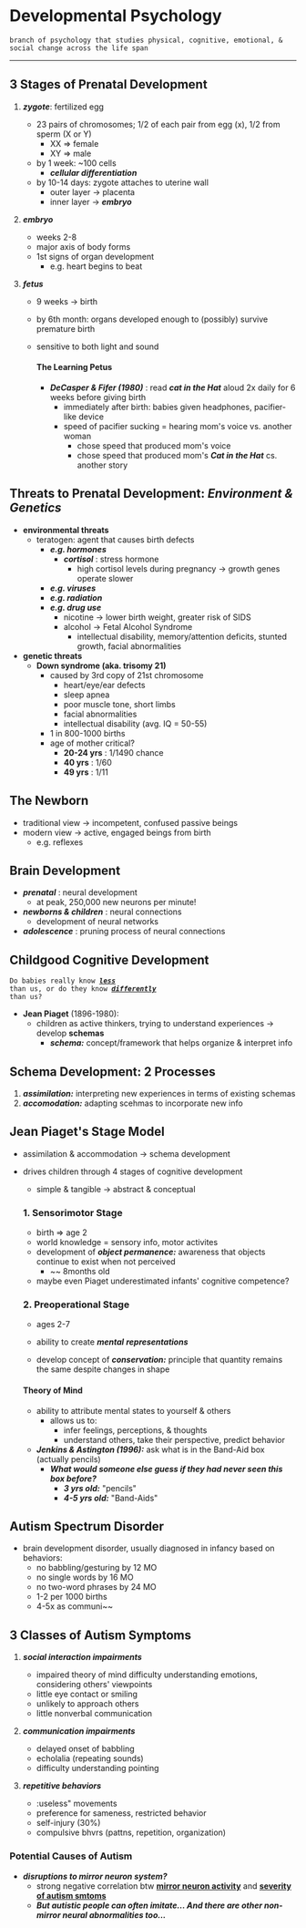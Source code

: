 # Developmental Psychology
    branch of psychology that studies physical, cognitive, emotional, & social change across the life span

***

## 3 Stages of Prenatal Development
1. ___zygote___: fertilized egg
    - 23 pairs of chromosomes;
    1/2 of each pair from egg (x), 1/2 from sperm (X or Y)
        - XX => female
        - XY => male
    - by 1 week: ~100 cells
        - ___cellular differentiation___
    - by 10-14 days: zygote attaches to uterine wall
        - outer layer -> placenta
        - inner layer -> ___embryo___

2. ___embryo___
    - weeks 2-8
    - major axis of body forms
    - 1st signs of organ development
        - e.g. heart begins to beat

3. ___fetus___
    - 9 weeks -> birth
    - by 6th month: organs developed enough to (possibly) survive premature birth
    - sensitive to both light and sound

        #### The Learning Petus
        - ___DeCasper & Fifer (1980)___ : read ___cat in the Hat___ aloud 2x daily for 6 weeks before giving birth
            - immediately after birth: babies given headphones, pacifier-like device
            - speed of pacifier sucking = hearing mom's voice vs. another woman
                - chose speed that produced mom's voice
                - chose speed that produced mom's ___Cat in the Hat___ cs. another story

## Threats to Prenatal Development: ___Environment & Genetics___
- __environmental threats__
    - teratogen: agent that causes birth defects
        - ___e.g. hormones___
            - ___cortisol___ : stress hormone
                - high cortisol levels during pregnancy
                    -> growth genes operate slower
        - ___e.g. viruses___
        - ___e.g. radiation___
        - ___e.g. drug use___
            - nicotine -> lower birth weight, greater risk of SIDS
            - alcohol -> Fetal Alcohol Syndrome
                - intellectual disability, memory/attention deficits, stunted growth, facial abnormalities
- __genetic threats__
    - __Down syndrome (aka. trisomy 21)__
        - caused by 3rd copy of 21st chromosome
            - heart/eye/ear defects
            - sleep apnea
            - poor muscle tone, short limbs
            - facial abnormalities
            - intellectual disability (avg. IQ = 50-55)
        - 1 in 800-1000 births
        - age of mother critical?
            - __20-24 yrs__ : 1/1490 chance
            - __40 yrs__ : 1/60
            - __49 yrs__ : 1/11

## The Newborn
- traditional view -> incompetent, confused passive beings
- modern view -> active, engaged beings from birth
    - e.g. reflexes

## Brain Development
- ___prenatal___ : neural development
    - at peak, 250,000 new neurons per minute!
- ___newborns & children___ :
neural connections
    - development of neural networks
- ___adolescence___ : pruning process of neural connections

## Childgood Cognitive Development
<code>Do babies really know <u>___less___</u> than us, or do they know <u>___differently___</u> than us?</code>

- __Jean Piaget__ (1896-1980):
    - children as active thinkers, trying to understand experiences -> develop __schemas__
        - ___schema:___ concept/framework that helps organize & interpret info

## Schema Development: 2 Processes
1. ___assimilation:___ interpreting new experiences in terms of existing schemas
2. ___accomodation:___ adapting scehmas to incorporate new info

## Jean Piaget's Stage Model
- assimilation & accommodation -> schema development
- drives children through 4 stages of cognitive development
    - simple & tangible -> abstract & conceptual

    ### 1. Sensorimotor Stage
    - birth => age 2
    - world knowledge = sensory
    info, motor activites
    - development of ___object permanence:___ awareness that objects continue to exist when not perceived
        - ~~ 8months old
    - maybe even Piaget underestimated infants' cognitive competence?

    ### 2. Preoperational Stage
    - ages 2-7
    - ability to create
    ___mental___
    ___representations___

    - develop concept of ___conservation:___
    principle that quantity remains the same despite changes in shape

    #### Theory of Mind ####
    - ability to attribute mental states to yourself & others
        - allows us to:
            - infer feelings, perceptions, & thoughts
            - understand others, take their perspective, predict behavior
    - ___Jenkins & Astington (1996):___ ask what is in the Band-Aid box (actually pencils)
        - ___What would someone else guess if they had never seen this box before?___
            - ___3 yrs old:___ "pencils"
            - ___4-5 yrs old:___ "Band-Aids"

## Autism Spectrum Disorder
- brain development disorder, usually diagnosed in infancy based on behaviors:
    - no babbling/gesturing by 12 MO
    - no single words by 16 MO
    - no two-word phrases by 24 MO
    - 1-2 per 1000 births
    - 4-5x as communi~~

## 3 Classes of Autism Symptoms
1. ___social interaction impairments___
    - impaired theory of mind
        difficulty understanding emotions, considering others' viewpoints
    - little eye contact or smiling
    - unlikely to approach others
    - little nonverbal communication

2. ___communication impairments___
    - delayed onset of babbling
    - echolalia (repeating sounds)
    - difficulty understanding pointing

3. ___repetitive behaviors___
    - :useless" movements
    - preference for sameness, restricted behavior
    - self-injury (30%)
    - compulsive bhvrs (pattns, repetition, organization)

### Potential Causes of Autism
- ___disruptions to mirror neuron system?___
    - strong negative correlation btw <u>__mirror neuron activity__</u> and <u>__severity of autism smtoms__</u>
    - ___But autistic people can often imitate... And there are other non-mirror neural abnormalities too...___